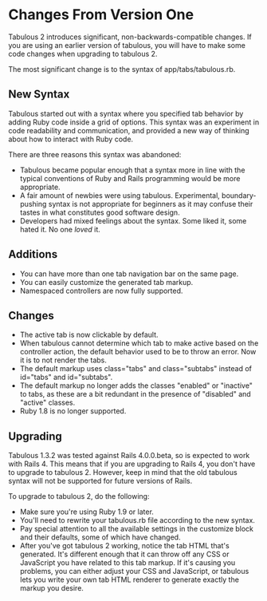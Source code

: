 # Changes From Version One

Tabulous 2 introduces significant, non-backwards-compatible changes.  If you are using an earlier version of tabulous, you will have to make some code changes when upgrading to tabulous 2.

The most significant change is to the syntax of app/tabs/tabulous.rb.

## New Syntax

Tabulous started out with a syntax where you specified tab behavior by adding Ruby code inside a grid of options.  This syntax was an experiment in code readability and communication, and provided a new way of thinking about how to interact with Ruby code.

There are three reasons this syntax was abandoned:

* Tabulous became popular enough that a syntax more in line with the typical conventions of Ruby and Rails programming would be more appropriate.
* A fair amount of newbies were using tabulous.  Experimental, boundary-pushing syntax is not appropriate for beginners as it may confuse their tastes in what constitutes good software design.
* Developers had mixed feelings about the syntax.  Some liked it, some hated it.  No one _loved_ it.

## Additions

* You can have more than one tab navigation bar on the same page.
* You can easily customize the generated tab markup.
* Namespaced controllers are now fully supported.

## Changes

* The active tab is now clickable by default.
* When tabulous cannot determine which tab to make active based on the controller action, the default behavior used to be to throw an error.  Now it is to not render the tabs.
* The default markup uses class="tabs" and class="subtabs" instead of id="tabs" and id="subtabs".
* The default markup no longer adds the classes "enabled" or "inactive" to tabs, as these are a bit redundant in the presence of "disabled" and "active" classes.
* Ruby 1.8 is no longer supported.

## Upgrading

Tabulous 1.3.2 was tested against Rails 4.0.0.beta, so is expected to work with Rails 4.  This means that if you are upgrading to Rails 4, you don't have to upgrade to tabulous 2.  However, keep in mind that the old tabulous syntax will not be supported for future versions of Rails.

To upgrade to tabulous 2, do the following:

* Make sure you're using Ruby 1.9 or later.
* You'll need to rewrite your tabulous.rb file according to the new syntax.
* Pay special attention to all the available settings in the customize block and their defaults, some of which have changed.
* After you've got tabulous 2 working, notice the tab HTML that's generated.  It's different enough that it can throw off any CSS or JavaScript you have related to this tab markup.  If it's causing you problems, you can either adjust your CSS and JavaScript, or tabulous lets you write your own tab HTML renderer to generate exactly the markup you desire.

